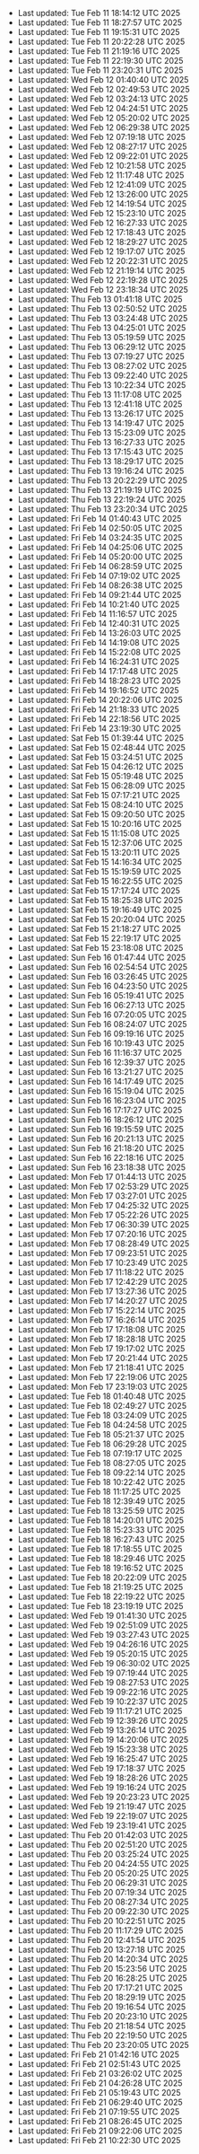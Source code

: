 
- Last updated: Tue Feb 11 18:14:12 UTC 2025
- Last updated: Tue Feb 11 18:27:57 UTC 2025
- Last updated: Tue Feb 11 19:15:31 UTC 2025
- Last updated: Tue Feb 11 20:22:28 UTC 2025
- Last updated: Tue Feb 11 21:19:16 UTC 2025
- Last updated: Tue Feb 11 22:19:30 UTC 2025
- Last updated: Tue Feb 11 23:20:31 UTC 2025
- Last updated: Wed Feb 12 01:40:40 UTC 2025
- Last updated: Wed Feb 12 02:49:53 UTC 2025
- Last updated: Wed Feb 12 03:24:13 UTC 2025
- Last updated: Wed Feb 12 04:24:51 UTC 2025
- Last updated: Wed Feb 12 05:20:02 UTC 2025
- Last updated: Wed Feb 12 06:29:38 UTC 2025
- Last updated: Wed Feb 12 07:19:18 UTC 2025
- Last updated: Wed Feb 12 08:27:17 UTC 2025
- Last updated: Wed Feb 12 09:22:01 UTC 2025
- Last updated: Wed Feb 12 10:21:58 UTC 2025
- Last updated: Wed Feb 12 11:17:48 UTC 2025
- Last updated: Wed Feb 12 12:41:09 UTC 2025
- Last updated: Wed Feb 12 13:26:00 UTC 2025
- Last updated: Wed Feb 12 14:19:54 UTC 2025
- Last updated: Wed Feb 12 15:23:10 UTC 2025
- Last updated: Wed Feb 12 16:27:33 UTC 2025
- Last updated: Wed Feb 12 17:18:43 UTC 2025
- Last updated: Wed Feb 12 18:29:27 UTC 2025
- Last updated: Wed Feb 12 19:17:07 UTC 2025
- Last updated: Wed Feb 12 20:22:31 UTC 2025
- Last updated: Wed Feb 12 21:19:14 UTC 2025
- Last updated: Wed Feb 12 22:19:28 UTC 2025
- Last updated: Wed Feb 12 23:18:34 UTC 2025
- Last updated: Thu Feb 13 01:41:18 UTC 2025
- Last updated: Thu Feb 13 02:50:52 UTC 2025
- Last updated: Thu Feb 13 03:24:48 UTC 2025
- Last updated: Thu Feb 13 04:25:01 UTC 2025
- Last updated: Thu Feb 13 05:19:59 UTC 2025
- Last updated: Thu Feb 13 06:29:12 UTC 2025
- Last updated: Thu Feb 13 07:19:27 UTC 2025
- Last updated: Thu Feb 13 08:27:02 UTC 2025
- Last updated: Thu Feb 13 09:22:40 UTC 2025
- Last updated: Thu Feb 13 10:22:34 UTC 2025
- Last updated: Thu Feb 13 11:17:08 UTC 2025
- Last updated: Thu Feb 13 12:41:18 UTC 2025
- Last updated: Thu Feb 13 13:26:17 UTC 2025
- Last updated: Thu Feb 13 14:19:47 UTC 2025
- Last updated: Thu Feb 13 15:23:09 UTC 2025
- Last updated: Thu Feb 13 16:27:33 UTC 2025
- Last updated: Thu Feb 13 17:15:43 UTC 2025
- Last updated: Thu Feb 13 18:29:17 UTC 2025
- Last updated: Thu Feb 13 19:16:24 UTC 2025
- Last updated: Thu Feb 13 20:22:29 UTC 2025
- Last updated: Thu Feb 13 21:19:19 UTC 2025
- Last updated: Thu Feb 13 22:19:24 UTC 2025
- Last updated: Thu Feb 13 23:20:34 UTC 2025
- Last updated: Fri Feb 14 01:40:43 UTC 2025
- Last updated: Fri Feb 14 02:50:05 UTC 2025
- Last updated: Fri Feb 14 03:24:35 UTC 2025
- Last updated: Fri Feb 14 04:25:06 UTC 2025
- Last updated: Fri Feb 14 05:20:00 UTC 2025
- Last updated: Fri Feb 14 06:28:59 UTC 2025
- Last updated: Fri Feb 14 07:19:02 UTC 2025
- Last updated: Fri Feb 14 08:26:38 UTC 2025
- Last updated: Fri Feb 14 09:21:44 UTC 2025
- Last updated: Fri Feb 14 10:21:40 UTC 2025
- Last updated: Fri Feb 14 11:16:57 UTC 2025
- Last updated: Fri Feb 14 12:40:31 UTC 2025
- Last updated: Fri Feb 14 13:26:03 UTC 2025
- Last updated: Fri Feb 14 14:19:08 UTC 2025
- Last updated: Fri Feb 14 15:22:08 UTC 2025
- Last updated: Fri Feb 14 16:24:31 UTC 2025
- Last updated: Fri Feb 14 17:17:48 UTC 2025
- Last updated: Fri Feb 14 18:28:23 UTC 2025
- Last updated: Fri Feb 14 19:16:52 UTC 2025
- Last updated: Fri Feb 14 20:22:06 UTC 2025
- Last updated: Fri Feb 14 21:18:33 UTC 2025
- Last updated: Fri Feb 14 22:18:56 UTC 2025
- Last updated: Fri Feb 14 23:19:30 UTC 2025
- Last updated: Sat Feb 15 01:39:44 UTC 2025
- Last updated: Sat Feb 15 02:48:44 UTC 2025
- Last updated: Sat Feb 15 03:24:51 UTC 2025
- Last updated: Sat Feb 15 04:26:12 UTC 2025
- Last updated: Sat Feb 15 05:19:48 UTC 2025
- Last updated: Sat Feb 15 06:28:09 UTC 2025
- Last updated: Sat Feb 15 07:17:21 UTC 2025
- Last updated: Sat Feb 15 08:24:10 UTC 2025
- Last updated: Sat Feb 15 09:20:50 UTC 2025
- Last updated: Sat Feb 15 10:20:16 UTC 2025
- Last updated: Sat Feb 15 11:15:08 UTC 2025
- Last updated: Sat Feb 15 12:37:06 UTC 2025
- Last updated: Sat Feb 15 13:20:11 UTC 2025
- Last updated: Sat Feb 15 14:16:34 UTC 2025
- Last updated: Sat Feb 15 15:19:59 UTC 2025
- Last updated: Sat Feb 15 16:22:55 UTC 2025
- Last updated: Sat Feb 15 17:17:24 UTC 2025
- Last updated: Sat Feb 15 18:25:38 UTC 2025
- Last updated: Sat Feb 15 19:16:49 UTC 2025
- Last updated: Sat Feb 15 20:20:04 UTC 2025
- Last updated: Sat Feb 15 21:18:27 UTC 2025
- Last updated: Sat Feb 15 22:19:17 UTC 2025
- Last updated: Sat Feb 15 23:18:08 UTC 2025
- Last updated: Sun Feb 16 01:47:44 UTC 2025
- Last updated: Sun Feb 16 02:54:54 UTC 2025
- Last updated: Sun Feb 16 03:26:45 UTC 2025
- Last updated: Sun Feb 16 04:23:50 UTC 2025
- Last updated: Sun Feb 16 05:19:41 UTC 2025
- Last updated: Sun Feb 16 06:27:13 UTC 2025
- Last updated: Sun Feb 16 07:20:05 UTC 2025
- Last updated: Sun Feb 16 08:24:07 UTC 2025
- Last updated: Sun Feb 16 09:19:16 UTC 2025
- Last updated: Sun Feb 16 10:19:43 UTC 2025
- Last updated: Sun Feb 16 11:16:37 UTC 2025
- Last updated: Sun Feb 16 12:39:37 UTC 2025
- Last updated: Sun Feb 16 13:21:27 UTC 2025
- Last updated: Sun Feb 16 14:17:49 UTC 2025
- Last updated: Sun Feb 16 15:19:04 UTC 2025
- Last updated: Sun Feb 16 16:23:04 UTC 2025
- Last updated: Sun Feb 16 17:17:27 UTC 2025
- Last updated: Sun Feb 16 18:26:12 UTC 2025
- Last updated: Sun Feb 16 19:15:59 UTC 2025
- Last updated: Sun Feb 16 20:21:13 UTC 2025
- Last updated: Sun Feb 16 21:18:20 UTC 2025
- Last updated: Sun Feb 16 22:18:16 UTC 2025
- Last updated: Sun Feb 16 23:18:38 UTC 2025
- Last updated: Mon Feb 17 01:44:13 UTC 2025
- Last updated: Mon Feb 17 02:53:29 UTC 2025
- Last updated: Mon Feb 17 03:27:01 UTC 2025
- Last updated: Mon Feb 17 04:25:32 UTC 2025
- Last updated: Mon Feb 17 05:22:26 UTC 2025
- Last updated: Mon Feb 17 06:30:39 UTC 2025
- Last updated: Mon Feb 17 07:20:16 UTC 2025
- Last updated: Mon Feb 17 08:28:49 UTC 2025
- Last updated: Mon Feb 17 09:23:51 UTC 2025
- Last updated: Mon Feb 17 10:23:49 UTC 2025
- Last updated: Mon Feb 17 11:18:22 UTC 2025
- Last updated: Mon Feb 17 12:42:29 UTC 2025
- Last updated: Mon Feb 17 13:27:36 UTC 2025
- Last updated: Mon Feb 17 14:20:27 UTC 2025
- Last updated: Mon Feb 17 15:22:14 UTC 2025
- Last updated: Mon Feb 17 16:26:14 UTC 2025
- Last updated: Mon Feb 17 17:18:08 UTC 2025
- Last updated: Mon Feb 17 18:28:18 UTC 2025
- Last updated: Mon Feb 17 19:17:02 UTC 2025
- Last updated: Mon Feb 17 20:21:44 UTC 2025
- Last updated: Mon Feb 17 21:18:41 UTC 2025
- Last updated: Mon Feb 17 22:19:06 UTC 2025
- Last updated: Mon Feb 17 23:19:03 UTC 2025
- Last updated: Tue Feb 18 01:40:48 UTC 2025
- Last updated: Tue Feb 18 02:49:27 UTC 2025
- Last updated: Tue Feb 18 03:24:09 UTC 2025
- Last updated: Tue Feb 18 04:24:58 UTC 2025
- Last updated: Tue Feb 18 05:21:37 UTC 2025
- Last updated: Tue Feb 18 06:29:28 UTC 2025
- Last updated: Tue Feb 18 07:19:17 UTC 2025
- Last updated: Tue Feb 18 08:27:05 UTC 2025
- Last updated: Tue Feb 18 09:22:14 UTC 2025
- Last updated: Tue Feb 18 10:22:42 UTC 2025
- Last updated: Tue Feb 18 11:17:25 UTC 2025
- Last updated: Tue Feb 18 12:39:49 UTC 2025
- Last updated: Tue Feb 18 13:25:59 UTC 2025
- Last updated: Tue Feb 18 14:20:01 UTC 2025
- Last updated: Tue Feb 18 15:23:33 UTC 2025
- Last updated: Tue Feb 18 16:27:43 UTC 2025
- Last updated: Tue Feb 18 17:18:55 UTC 2025
- Last updated: Tue Feb 18 18:29:46 UTC 2025
- Last updated: Tue Feb 18 19:16:52 UTC 2025
- Last updated: Tue Feb 18 20:22:09 UTC 2025
- Last updated: Tue Feb 18 21:19:25 UTC 2025
- Last updated: Tue Feb 18 22:19:22 UTC 2025
- Last updated: Tue Feb 18 23:19:19 UTC 2025
- Last updated: Wed Feb 19 01:41:30 UTC 2025
- Last updated: Wed Feb 19 02:51:09 UTC 2025
- Last updated: Wed Feb 19 03:27:43 UTC 2025
- Last updated: Wed Feb 19 04:26:16 UTC 2025
- Last updated: Wed Feb 19 05:20:15 UTC 2025
- Last updated: Wed Feb 19 06:30:02 UTC 2025
- Last updated: Wed Feb 19 07:19:44 UTC 2025
- Last updated: Wed Feb 19 08:27:53 UTC 2025
- Last updated: Wed Feb 19 09:22:16 UTC 2025
- Last updated: Wed Feb 19 10:22:37 UTC 2025
- Last updated: Wed Feb 19 11:17:21 UTC 2025
- Last updated: Wed Feb 19 12:39:26 UTC 2025
- Last updated: Wed Feb 19 13:26:14 UTC 2025
- Last updated: Wed Feb 19 14:20:06 UTC 2025
- Last updated: Wed Feb 19 15:23:38 UTC 2025
- Last updated: Wed Feb 19 16:25:47 UTC 2025
- Last updated: Wed Feb 19 17:18:37 UTC 2025
- Last updated: Wed Feb 19 18:28:26 UTC 2025
- Last updated: Wed Feb 19 19:16:24 UTC 2025
- Last updated: Wed Feb 19 20:23:23 UTC 2025
- Last updated: Wed Feb 19 21:19:47 UTC 2025
- Last updated: Wed Feb 19 22:19:07 UTC 2025
- Last updated: Wed Feb 19 23:19:41 UTC 2025
- Last updated: Thu Feb 20 01:42:03 UTC 2025
- Last updated: Thu Feb 20 02:51:20 UTC 2025
- Last updated: Thu Feb 20 03:25:24 UTC 2025
- Last updated: Thu Feb 20 04:24:55 UTC 2025
- Last updated: Thu Feb 20 05:20:25 UTC 2025
- Last updated: Thu Feb 20 06:29:31 UTC 2025
- Last updated: Thu Feb 20 07:19:34 UTC 2025
- Last updated: Thu Feb 20 08:27:34 UTC 2025
- Last updated: Thu Feb 20 09:22:30 UTC 2025
- Last updated: Thu Feb 20 10:22:51 UTC 2025
- Last updated: Thu Feb 20 11:17:29 UTC 2025
- Last updated: Thu Feb 20 12:41:54 UTC 2025
- Last updated: Thu Feb 20 13:27:18 UTC 2025
- Last updated: Thu Feb 20 14:20:34 UTC 2025
- Last updated: Thu Feb 20 15:23:56 UTC 2025
- Last updated: Thu Feb 20 16:28:25 UTC 2025
- Last updated: Thu Feb 20 17:17:21 UTC 2025
- Last updated: Thu Feb 20 18:29:19 UTC 2025
- Last updated: Thu Feb 20 19:16:54 UTC 2025
- Last updated: Thu Feb 20 20:23:10 UTC 2025
- Last updated: Thu Feb 20 21:18:54 UTC 2025
- Last updated: Thu Feb 20 22:19:50 UTC 2025
- Last updated: Thu Feb 20 23:20:05 UTC 2025
- Last updated: Fri Feb 21 01:42:16 UTC 2025
- Last updated: Fri Feb 21 02:51:43 UTC 2025
- Last updated: Fri Feb 21 03:26:02 UTC 2025
- Last updated: Fri Feb 21 04:26:28 UTC 2025
- Last updated: Fri Feb 21 05:19:43 UTC 2025
- Last updated: Fri Feb 21 06:29:40 UTC 2025
- Last updated: Fri Feb 21 07:19:55 UTC 2025
- Last updated: Fri Feb 21 08:26:45 UTC 2025
- Last updated: Fri Feb 21 09:22:06 UTC 2025
- Last updated: Fri Feb 21 10:22:30 UTC 2025
